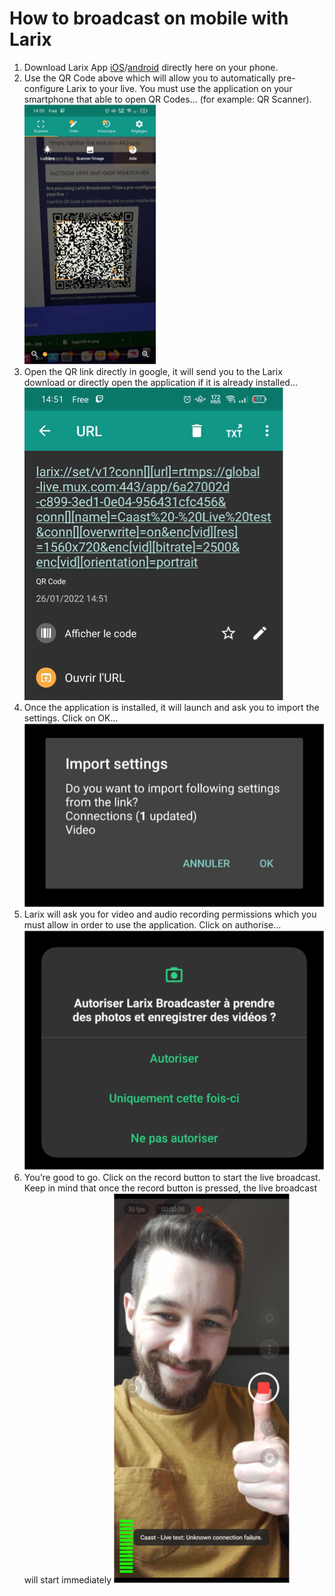 # How to broadcast on mobile with Larix

1. Download Larix App [iOS](https://apps.apple.com/fr/app/larix-broadcaster/id1042474385)/[android](https://play.google.com/store/apps/details?id=com.wmspanel.larix_broadcaster) directly here on your phone.
2. Use the QR Code above which will allow you to automatically pre-configure Larix to your live. You must use the application on your smartphone that able to open QR Codes… (for example: QR Scanner).
   ![Larix Scan QR](/_medias/streaming/01.png)
3. Open the QR link directly in google, it will send you to the Larix download or directly open the application if it is already installed…
   ![Larix Link](/_medias/streaming/02.png)
4. Once the application is installed, it will launch and ask you to import the settings. Click on OK…
   ![Larix import](/_medias/streaming/03.png)
5. Larix will ask you for video and audio recording permissions which you must allow in order to use the application. Click on authorise…
   ![Larix autorize](/_medias/streaming/04.png)
6. You’re good to go. Click on the record button to start the live broadcast. Keep in mind that once the record button is pressed, the live broadcast will start immediately
   ![Larix start](/_medias/streaming/05.png)
